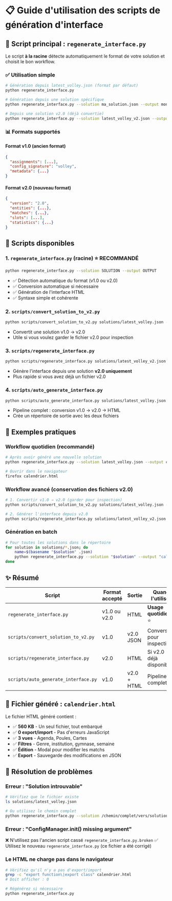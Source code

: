 # 📋 Guide d'utilisation des scripts de génération d'interface

## 🎯 Script principal : `regenerate_interface.py`

Le script **à la racine** détecte automatiquement le format de votre solution et choisit le bon workflow.

### ✅ Utilisation simple

```bash
# Génération depuis latest_volley.json (format par défaut)
python regenerate_interface.py

# Génération depuis une solution spécifique
python regenerate_interface.py --solution ma_solution.json --output mon_calendrier.html

# Depuis une solution v2.0 (déjà convertie)
python regenerate_interface.py --solution latest_volley_v2.json --output calendrier.html
```

### 📊 Formats supportés

#### Format v1.0 (ancien format)
```json
{
  "assignments": [...],
  "config_signature": "volley",
  "metadata": {...}
}
```

#### Format v2.0 (nouveau format)
```json
{
  "version": "2.0",
  "entities": {...},
  "matches": {...},
  "slots": [...],
  "statistics": {...}
}
```

## 🔧 Scripts disponibles

### 1. `regenerate_interface.py` (racine) ⭐ **RECOMMANDÉ**
```bash
python regenerate_interface.py --solution SOLUTION --output OUTPUT
```
- ✅ Détection automatique du format (v1.0 ou v2.0)
- ✅ Conversion automatique si nécessaire
- ✅ Génération de l'interface HTML
- ✅ Syntaxe simple et cohérente

### 2. `scripts/convert_solution_to_v2.py`
```bash
python scripts/convert_solution_to_v2.py solutions/latest_volley.json -o solutions/latest_volley_v2.json
```
- Convertit une solution v1.0 → v2.0
- Utile si vous voulez garder le fichier v2.0 pour inspection

### 3. `scripts/regenerate_interface.py`
```bash
python scripts/regenerate_interface.py solutions/latest_volley_v2.json -o calendrier.html
```
- Génère l'interface depuis une solution **v2.0 uniquement**
- Plus rapide si vous avez déjà un fichier v2.0

### 4. `scripts/auto_generate_interface.py`
```bash
python scripts/auto_generate_interface.py solutions/latest_volley.json -o output
```
- Pipeline complet : conversion v1.0 → v2.0 → HTML
- Crée un répertoire de sortie avec les deux fichiers

## 📝 Exemples pratiques

### Workflow quotidien (recommandé)
```bash
# Après avoir généré une nouvelle solution
python regenerate_interface.py --solution latest_volley.json --output calendrier.html

# Ouvrir dans le navigateur
firefox calendrier.html
```

### Workflow avancé (conservation des fichiers v2.0)
```bash
# 1. Convertir v1.0 → v2.0 (garder pour inspection)
python scripts/convert_solution_to_v2.py solutions/latest_volley.json -o solutions/latest_volley_v2.json

# 2. Générer l'interface depuis v2.0
python scripts/regenerate_interface.py solutions/latest_volley_v2.json -o calendrier.html
```

### Génération en batch
```bash
# Pour toutes les solutions dans le répertoire
for solution in solutions/*.json; do
    name=$(basename "$solution" .json)
    python regenerate_interface.py --solution "$solution" --output "calendrier_${name}.html"
done
```

## ✨ Résumé

| Script | Format accepté | Sortie | Quand l'utiliser |
|--------|----------------|--------|------------------|
| `regenerate_interface.py` | v1.0 ou v2.0 | HTML | **Usage quotidien** ⭐ |
| `scripts/convert_solution_to_v2.py` | v1.0 | v2.0 JSON | Conversion pour inspection |
| `scripts/regenerate_interface.py` | v2.0 | HTML | Si v2.0 déjà disponible |
| `scripts/auto_generate_interface.py` | v1.0 | v2.0 + HTML | Pipeline complet |

## 🎨 Fichier généré : `calendrier.html`

Le fichier HTML généré contient :
- ✅ **560 KB** - Un seul fichier, tout embarqué
- ✅ **0 export/import** - Pas d'erreurs JavaScript
- ✅ **3 vues** - Agenda, Poules, Cartes
- ✅ **Filtres** - Genre, institution, gymnase, semaine
- ✅ **Édition** - Modal pour modifier les matchs
- ✅ **Export** - Sauvegarde des modifications en JSON

## 🚨 Résolution de problèmes

### Erreur : "Solution introuvable"
```bash
# Vérifiez que le fichier existe
ls solutions/latest_volley.json

# Ou utilisez le chemin complet
python regenerate_interface.py --solution /chemin/complet/vers/solution.json
```

### Erreur : "ConfigManager.__init__() missing argument"
❌ N'utilisez pas l'ancien script cassé `regenerate_interface.py.broken`
✅ Utilisez le nouveau `regenerate_interface.py` (ce fichier a été corrigé)

### Le HTML ne charge pas dans le navigateur
```bash
# Vérifiez qu'il n'y a pas d'export/import
grep -c "export function\|export class" calendrier.html
# Doit afficher : 0

# Régénérez si nécessaire
python regenerate_interface.py
```
